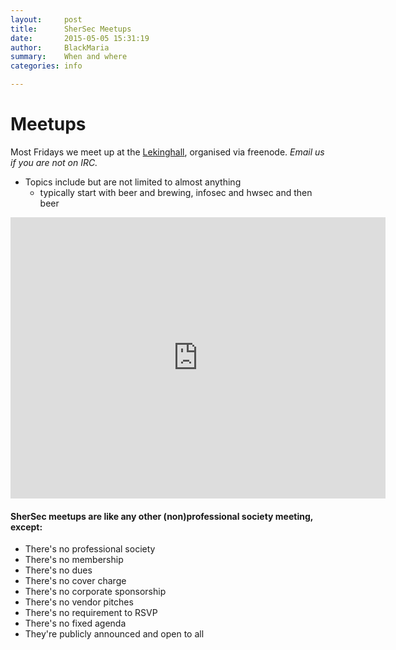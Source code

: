 ```yaml
---
layout:     post
title:      SherSec Meetups
date:       2015-05-05 15:31:19
author:     BlackMaria
summary:    When and where
categories: info

---
```



# Meetups
Most Fridays we meet up at the [Lekinghall](http://lekinghall.com/fr), organised via freenode. _Email us if you are not on IRC._

* Topics include but are not limited to almost anything
    * typically start with beer and brewing, infosec and hwsec and then beer


<iframe src="https://www.google.com/maps/embed?pb=!1m18!1m12!1m3!1d2801.483890455634!2d-71.89578868444465!3d45.39958097910032!2m3!1f0!2f0!3f0!3m2!1i1024!2i768!4f13.1!3m3!1m2!1s0x4cb7b311cacf7027%3A0xae10cca02846cbb0!2s286+Rue+King+O%2C+Sherbrooke%2C+QC+J1H+1R1!5e0!3m2!1sen!2sca!4v1500379645900" width="600" height="450" frameborder="0" style="border:0" allowfullscreen></iframe>


#### SherSec meetups are like any other (non)professional society meeting, except:

* There's no professional society
* There's no membership
* There's no dues
* There's no cover charge
* There's no corporate sponsorship
* There's no vendor pitches
* There's no requirement to RSVP
* There's no fixed agenda
* They're publicly announced and open to all

